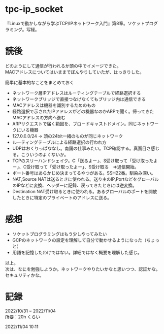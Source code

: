 # tpc-ip_socket
『Linuxで動かしながら学ぶTCP/IPネットワーク入門』第8章。ソケットプログラミング。写経。

# 読後
どのようにして通信が行われるか頭の中でイメージできた。  
MACアドレスについてはいままでぼんやりしていたが、はっきりした。  

簡単に基本的なことをまとめておく  
- ネットワーク層IPアドレスはルーティングテーブルで経路選択する
- ネットワークブリッジで直接つなげなくてもブリッジ内は通信できる
- MACアドレスは機器を識別するためのもの
- 経路選択で示されたIPアドレスがどの機器なのかARPで聞く。帰ってきたMACアドレスの方向へ進む
- ARPリクエストで届く範囲を、ブロードキャストドメイン。同じネットワークにいる機器
- 127.0.0.0/24 -> 頭の24bit一緒のものが同じネットワーク
- ルーティングテーブルによる経路選択の行われ方
- UDPはおくりっぱななし。南国の仕事みたい。TCP確認する。真面目さ感じる。こういうのよくないか。
- TCPのスリーハンドシェイク。C「送るよー」、S受け取って「受け取ったよー」、C受け取って「受け取ったよー」、S受け取る　=>通信開始。
- ポート番号はあらかじめ決まってるやつがある。SSH22番。馴染み深い。
- NAT,Source NATは送るときに使われる。送り主のIP,PortなどをグローバルのIPなどに変換、ヘッダーに記録、戻ってきたときには逆変換。
- Destination NAT受け取るときに使われる。あるグローバルのポートを開放したときに特定のプライベートのアドレスに送る。

# 感想
- ソケットプログラミングはもう少しやってみたい
- GCPのネットワークの設定を理解して自分で動かせるようになった（ちょっと）
- 用語を記憶したわけではない。詳細ではなく概要を理解した感じ。

以上。  
次は、なにを勉強しようか。ネットワークやりたいかなと思いつつ、認証かな。セキュリティかな。

# 記録
2022/10/31 ~ 2022/11/04  
所要：20h くらい

2022/11/04 10:11

